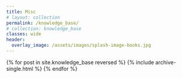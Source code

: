 ```yaml
---
title: Misc
# layout: collection
permalink: /knowledge_base/
# collection: knowledge_base
classes: wide
header:
  overlay_image: /assets/images/splash-image-books.jpg
---
```


{% for post in site.knowledge_base reversed %}
  {% include archive-single.html %}
{% endfor %}